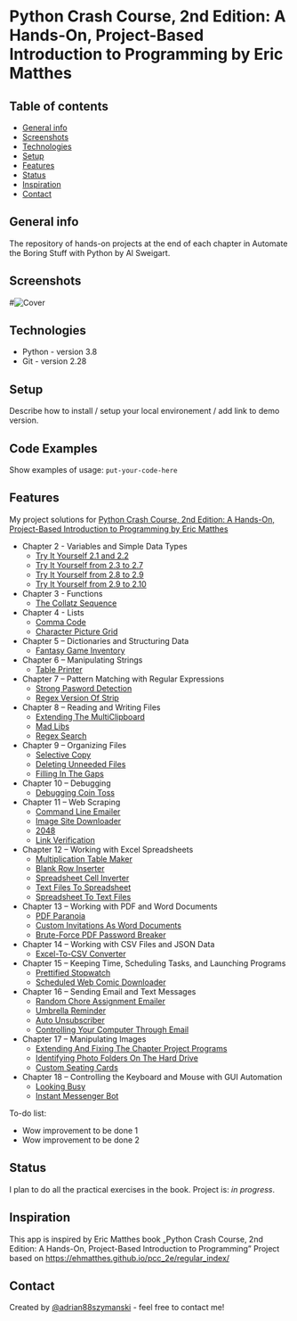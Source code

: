 # Python Crash Course, 2nd Edition: A Hands-On, Project-Based Introduction to Programming by Eric Matthes

## Table of contents
* [General info](#general-info)
* [Screenshots](#screenshots)
* [Technologies](#technologies)
* [Setup](#setup)
* [Features](#features)
* [Status](#status)
* [Inspiration](#inspiration)
* [Contact](#contact)

## General info
The repository of hands-on projects at the end of each chapter in Automate the Boring Stuff with Python by Al Sweigart.

## Screenshots
#![Cover](https://github.com/adrian88szymanski/Python_Crash_Course_Eric_Matthes/blob/master/img/cover.jpg)

## Technologies
* Python - version 3.8
* Git - version 2.28

## Setup
Describe how to install / setup your local environement / add link to demo version.

## Code Examples
Show examples of usage:
`put-your-code-here`

## Features
My project solutions for [Python Crash Course, 2nd Edition: A Hands-On, Project-Based Introduction to Programming by Eric Matthes](https://ehmatthes.github.io/pcc_2e/regular_index/)

* Chapter 2 - Variables and Simple Data Types
    * [Try It Yourself 2.1 and 2.2](https://github.com/adrian88szymanski/Python_Crash_Course_Eric_Matthes/blob/master/Chapter%202/2.1_2.2.py)
    * [Try It Yourself from 2.3 to 2.7](https://github.com/adrian88szymanski/Python_Crash_Course_Eric_Matthes/blob/master/Chapter%202/2.3_2.4_2.5_2.6_2.7.py)
    * [Try It Yourself from 2.8 to 2.9](https://github.com/adrian88szymanski/Python_Crash_Course_Eric_Matthes/blob/master/Chapter%202/2.8_2.9.py)
    * [Try It Yourself from 2.9 to 2.10](https://github.com/adrian88szymanski/Python_Crash_Course_Eric_Matthes/blob/master/Chapter%202/2.9_2.10.py)
* Chapter 3 - Functions
    * [The Collatz Sequence](https://github.com/kudeh/automate-the-boring-stuff-projects/tree/master/the-collatz-sequence)
* Chapter 4 - Lists
    * [Comma Code](https://github.com/kudeh/automate-the-boring-stuff-projects/tree/master/comma-code)
    * [Character Picture Grid](https://github.com/kudeh/automate-the-boring-stuff-projects/tree/master/character-picture-grid)
* Chapter 5 – Dictionaries and Structuring Data
    * [Fantasy Game Inventory](https://github.com/kudeh/automate-the-boring-stuff-projects/tree/master/fantasy-game-inventory)
* Chapter 6 – Manipulating Strings
    * [Table Printer](https://github.com/kudeh/automate-the-boring-stuff-projects/tree/master/table-printer)
* Chapter 7 – Pattern Matching with Regular Expressions
    * [Strong Pasword Detection](https://github.com/kudeh/automate-the-boring-stuff-projects/tree/master/strong-password-detector)
    * [Regex Version Of Strip](https://github.com/kudeh/automate-the-boring-stuff-projects/tree/master/regex-strip)
* Chapter 8 – Reading and Writing Files
    * [Extending The MultiClipboard](https://github.com/kudeh/automate-the-boring-stuff-projects/tree/master/multiclipboard)
    * [Mad Libs](https://github.com/kudeh/automate-the-boring-stuff-projects/tree/master/mad-libs)
    * [Regex Search](https://github.com/kudeh/automate-the-boring-stuff-projects/tree/master/regex-search)
* Chapter 9 – Organizing Files
    * [Selective Copy](https://github.com/kudeh/automate-the-boring-stuff-projects/tree/master/selective-copy)
    * [Deleting Unneeded Files](https://github.com/kudeh/automate-the-boring-stuff-projects/tree/master/find-unneeded-files)
    * [Filling In The Gaps](https://github.com/kudeh/automate-the-boring-stuff-projects/tree/master/fill-gaps)
* Chapter 10 – Debugging
    * [Debugging Coin Toss](https://github.com/kudeh/automate-the-boring-stuff-projects/tree/master/coin-toss)
* Chapter 11 – Web Scraping
    * [Command Line Emailer](https://github.com/kudeh/automate-the-boring-stuff-projects/tree/master/command-line-email)
    * [Image Site Downloader](https://github.com/kudeh/automate-the-boring-stuff-projects/tree/master/image-site-downloader)
    * [2048](https://github.com/kudeh/automate-the-boring-stuff-projects/tree/master/play-2048)
    * [Link Verification](https://github.com/kudeh/automate-the-boring-stuff-projects/tree/master/link-verification)
* Chapter 12 – Working with Excel Spreadsheets
    * [Multiplication Table Maker](https://github.com/kudeh/automate-the-boring-stuff-projects/tree/master/multiplication-table-maker)
    * [Blank Row Inserter](https://github.com/kudeh/automate-the-boring-stuff-projects/tree/master/blank-row-inserter)
    * [Spreadsheet Cell Inverter](https://github.com/kudeh/automate-the-boring-stuff-projects/tree/master/cell-inverter)
    * [Text Files To Spreadsheet](https://github.com/kudeh/automate-the-boring-stuff-projects/tree/master/text-to-spreadsheet)
    * [Spreadsheet To Text Files](https://github.com/kudeh/automate-the-boring-stuff-projects/tree/master/worksheet-to-text-files)
* Chapter 13 – Working with PDF and Word Documents
    * [PDF Paranoia](https://github.com/kudeh/automate-the-boring-stuff-projects/tree/master/pdf-paranoia)
    * [Custom Invitations As Word Documents](https://github.com/kudeh/automate-the-boring-stuff-projects/tree/master/custom-invitations)
    * [Brute-Force PDF Password Breaker](https://github.com/kudeh/automate-the-boring-stuff-projects/tree/master/pdf-password-breaker)
* Chapter 14 – Working with CSV Files and JSON Data
    * [Excel-To-CSV Converter](https://github.com/kudeh/automate-the-boring-stuff-projects/tree/master/excel-to-csv-converter)
* Chapter 15 – Keeping Time, Scheduling Tasks, and Launching Programs
    * [Prettified Stopwatch](https://github.com/kudeh/automate-the-boring-stuff-projects/tree/master/prettified-stopwatch)
    * [Scheduled Web Comic Downloader](https://github.com/kudeh/automate-the-boring-stuff-projects/tree/master/web-comic-downloader)
* Chapter 16 – Sending Email and Text Messages
    * [Random Chore Assignment Emailer](https://github.com/kudeh/automate-the-boring-stuff-projects/tree/master/chore-assignment-emailer)
    * [Umbrella Reminder](https://github.com/kudeh/automate-the-boring-stuff-projects/tree/master/umbrella-reminder)
    * [Auto Unsubscriber](https://github.com/kudeh/automate-the-boring-stuff-projects/tree/master/auto-unsubscriber)
    * [Controlling Your Computer Through Email](https://github.com/kudeh/automate-the-boring-stuff-projects/tree/master/bittorrent-downloader)
* Chapter 17 – Manipulating Images
    * [Extending And Fixing The Chapter Project Programs](https://github.com/kudeh/automate-the-boring-stuff-projects/tree/master/resize-add-logo)
    * [Identifying Photo Folders On The Hard Drive](https://github.com/kudeh/automate-the-boring-stuff-projects/tree/master/photo-folder-finder)
    * [Custom Seating Cards](https://github.com/kudeh/automate-the-boring-stuff-projects/tree/master/custom-seating-cards)
* Chapter 18 – Controlling the Keyboard and Mouse with GUI Automation
    * [Looking Busy](https://github.com/kudeh/automate-the-boring-stuff-projects/tree/master/looking-busy)
    * [Instant Messenger Bot](https://github.com/kudeh/automate-the-boring-stuff-projects/tree/master/instant-messenger-bot)

To-do list:
* Wow improvement to be done 1
* Wow improvement to be done 2

## Status
I plan to do all the practical exercises in the book.
Project is: _in progress_.

## Inspiration
This app is inspired by Eric Matthes book „Python Crash Course, 2nd Edition: A Hands-On, Project-Based Introduction to Programming”
Project based on https://ehmatthes.github.io/pcc_2e/regular_index/

## Contact
Created by [@adrian88szymanski](https://github.com/adrian88szymanski) - feel free to contact me!